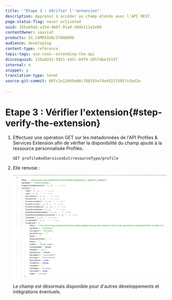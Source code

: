 ```yaml
---
title: '"Etape 3 : Vérifier l''extension"'
description: Apprenez à accéder au champ étendu avec l'API REST.
page-status-flag: never-activated
uuid: 35ba89a5-a354-466f-91a0-50de111a2e00
contentOwner: sauviat
products: SG_CAMPAIGN/STANDARD
audience: developing
content-type: reference
topic-tags: use-case--extending-the-api
discoiquuid: 21bad242-5921-445c-8df9-3d57dbe35197
internal: n
snippet: y
translation-type: tm+mt
source-git-commit: 00fc2e12669a00c788355ef4e492375957cdad2e

---
```



# Etape 3 : Vérifier l'extension{#step-verify-the-extension}

1. Effectuez une opération GET sur les métadonnées de l'API Profiles &amp; Services Extension afin de vérifier la disponibilité du champ ajouté à la ressource personnalisée Profiles.

   ```
   GET profileAndServicesExt/resourceType/profile
   ```

1. Elle renvoie :

   ![](assets/extendpandsapiview.png)

   Le champ est désormais disponible pour d'autres développements et intégrations éventuels.

